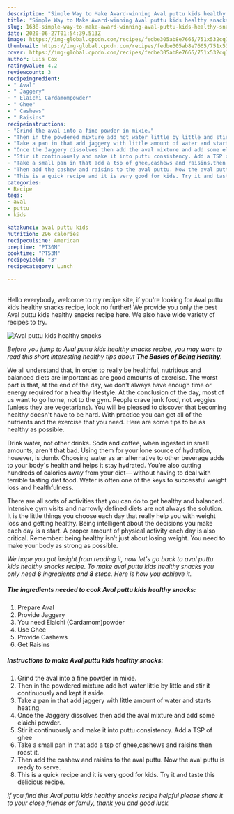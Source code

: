 ```yaml
---
description: "Simple Way to Make Award-winning Aval puttu kids healthy snacks"
title: "Simple Way to Make Award-winning Aval puttu kids healthy snacks"
slug: 1638-simple-way-to-make-award-winning-aval-puttu-kids-healthy-snacks
date: 2020-06-27T01:54:39.513Z
image: https://img-global.cpcdn.com/recipes/fedbe305ab8e7665/751x532cq70/aval-puttu-kids-healthy-snacks-recipe-main-photo.jpg
thumbnail: https://img-global.cpcdn.com/recipes/fedbe305ab8e7665/751x532cq70/aval-puttu-kids-healthy-snacks-recipe-main-photo.jpg
cover: https://img-global.cpcdn.com/recipes/fedbe305ab8e7665/751x532cq70/aval-puttu-kids-healthy-snacks-recipe-main-photo.jpg
author: Luis Cox
ratingvalue: 4.2
reviewcount: 3
recipeingredient:
- " Aval"
- " Jaggery"
- " Elaichi Cardamompowder"
- " Ghee"
- " Cashews"
- " Raisins"
recipeinstructions:
- "Grind the aval into a fine powder in mixie."
- "Then in the powdered mixture add hot water little by little and stir it continuously and kept it aside."
- "Take a pan in that add jaggery with little amount of water and starts heating."
- "Once the Jaggery dissolves then add the aval mixture and add some elaichi powder."
- "Stir it continuously and make it into puttu consistency. Add a TSP of ghee"
- "Take a small pan in that add a tsp of ghee,cashews and raisins.then roast it."
- "Then add the cashew and raisins to the aval puttu. Now the aval puttu is ready to serve."
- "This is a quick recipe and it is very good for kids. Try it and taste this delicious recipe."
categories:
- Recipe
tags:
- aval
- puttu
- kids

katakunci: aval puttu kids 
nutrition: 296 calories
recipecuisine: American
preptime: "PT30M"
cooktime: "PT53M"
recipeyield: "3"
recipecategory: Lunch

---
```

<br>
Hello everybody, welcome to my recipe site, if you're looking for Aval puttu kids healthy snacks recipe, look no further! We provide you only the best Aval puttu kids healthy snacks recipe here. We also have wide variety of recipes to try.
<br>


![Aval puttu kids healthy snacks](https://img-global.cpcdn.com/recipes/fedbe305ab8e7665/751x532cq70/aval-puttu-kids-healthy-snacks-recipe-main-photo.jpg)

<i>Before you jump to Aval puttu kids healthy snacks recipe, you may want to read this short interesting healthy tips about <strong>The Basics of Being Healthy</strong>.</i>

We all understand that, in order to really be healthful, nutritious and balanced diets are important as are good amounts of exercise. The worst part is that, at the end of the day, we don't always have enough time or energy required for a healthy lifestyle. At the conclusion of the day, most of us want to go home, not to the gym. People crave junk food, not veggies (unless they are vegetarians). You will be pleased to discover that becoming healthy doesn't have to be hard. With practice you can get all of the nutrients and the exercise that you need. Here are some tips to be as healthy as possible.

Drink water, not other drinks. Soda and coffee, when ingested in small amounts, aren't that bad. Using them for your lone source of hydration, however, is dumb. Choosing water as an alternative to other beverage adds to your body's health and helps it stay hydrated. You’re also cutting hundreds of calories away from your diet— without having to deal with terrible tasting diet food. Water is often one of the keys to successful weight loss and healthfulness.

There are all sorts of activities that you can do to get healthy and balanced. Intensive gym visits and narrowly defined diets are not always the solution. It is the little things you choose each day that really help you with weight loss and getting healthy. Being intelligent about the decisions you make each day is a start. A proper amount of physical activity each day is also critical. Remember: being healthy isn’t just about losing weight. You need to make your body as strong as possible. 


<i>We hope you got insight from reading it, now let's go back to aval puttu kids healthy snacks recipe. To make aval puttu kids healthy snacks you only need <strong>6</strong> ingredients and <strong>8</strong> steps. Here is how you achieve it.
</i>

##### The ingredients needed to cook Aval puttu kids healthy snacks:

1. Prepare  Aval
1. Provide  Jaggery
1. You need  Elaichi (Cardamom)powder
1. Use  Ghee
1. Provide  Cashews
1. Get  Raisins


##### Instructions to make Aval puttu kids healthy snacks:

1. Grind the aval into a fine powder in mixie.
1. Then in the powdered mixture add hot water little by little and stir it continuously and kept it aside.
1. Take a pan in that add jaggery with little amount of water and starts heating.
1. Once the Jaggery dissolves then add the aval mixture and add some elaichi powder.
1. Stir it continuously and make it into puttu consistency. Add a TSP of ghee
1. Take a small pan in that add a tsp of ghee,cashews and raisins.then roast it.
1. Then add the cashew and raisins to the aval puttu. Now the aval puttu is ready to serve.
1. This is a quick recipe and it is very good for kids. Try it and taste this delicious recipe.


<i>If you find this Aval puttu kids healthy snacks recipe helpful please share it to your close friends or family, thank you and good luck.</i>
